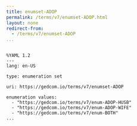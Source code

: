```yaml
---
title: enumset-ADOP
permalink: /terms/v7/enumset-ADOP.html
layout: none
redirect-from:
  - /terms/v7/enumset-ADOP
...
```


```

%YAML 1.2
---
lang: en-US

type: enumeration set

uri: https://gedcom.io/terms/v7/enumset-ADOP

enumeration values:
  - "https://gedcom.io/terms/v7/enum-ADOP-HUSB"
  - "https://gedcom.io/terms/v7/enum-ADOP-WIFE"
  - "https://gedcom.io/terms/v7/enum-BOTH"
...

```
